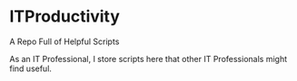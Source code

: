 # ITProductivity
A Repo Full of Helpful Scripts

As an IT Professional, I store scripts here that other IT Professionals might find useful.
